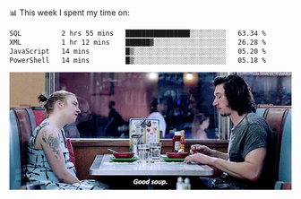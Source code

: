 <!-- <div align="center">
  <h1> Hello, There! <img src="https://media.giphy.com/media/hvRJCLFzcasrR4ia7z/giphy.gif" width="25px"></h1>
</div>

<p align="center">
    <a href="https://linkedin.com/in/willgreen98" alt="LinkedIn">
	    <img src="https://img.shields.io/badge/-LinkedIn-0e76a8?style=flat-square&logo=Linkedin&logoColor=white"/></a>
    <a href="https://twitter.com/Will_Green98" alt="Tweeter">
        <img src="https://img.shields.io/badge/-Twitter-00acee?style=flat-square&logo=Twitter&logoColor=white"/></a>
</p>

<div align="center">
	<h3> Will | 👨🏻‍💻 Software Engineer | 🌏 London, UK </h3>
</div>

![](https://visitor-badge.glitch.me/badge?page_id=willgreen98.visitor-badge)

### About Me

- 🥰 Worthless Dev
- 🎓 CS Graduate with (Pending) Honours from the University of Portsmouth.
 -->
📊 This week I spent my time on:
<!--START_SECTION:waka-->
```text
SQL          2 hrs 55 mins   ████████████████░░░░░░░░░   63.34 % 
XML          1 hr 12 mins    ██████▓░░░░░░░░░░░░░░░░░░   26.28 % 
JavaScript   14 mins         █▒░░░░░░░░░░░░░░░░░░░░░░░   05.20 % 
PowerShell   14 mins         █▒░░░░░░░░░░░░░░░░░░░░░░░   05.18 % 
```
<!--END_SECTION:waka-->


![](goodSoup.gif)
